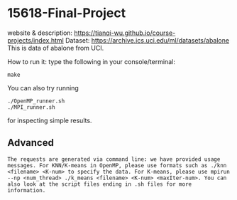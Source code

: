 # 15618-Final-Project

website & description: https://tianqi-wu.github.io/course-projects/index.html
Dataset: https://archive.ics.uci.edu/ml/datasets/abalone
This is data of abalone from UCI.


How to run it: type the following in your console/terminal:



```
make
```


You can also try running 

```
./OpenMP_runner.sh 
./MPI_runner.sh 
```

for inspecting simple results. 

## Advanced

```
The requests are generated via command line: we have provided usage messages. For KNN/K-means in OpenMP, please use formats such as ./knn <filename> <K-num> to specify the data. For K-means, please use mpirun --np <num_thread> ./k_means <filename> <K-num> <maxIter-num>. You can also look at the script files ending in .sh files for more information.
```
